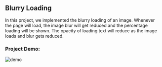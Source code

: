 ## Blurry Loading
In this project, we implemented the blurry loading of an image. Whenever the page will load, the image blur will get reduced and the percentage loading will be shown. The opacity of loading text will reduce as the image loads and blur gets reduced.

### Project Demo:
![demo](https://github.com/milan-vishnoi/50-Days-50-Projects/blob/main/5.%20Blurry%20Loading/demo.gif)